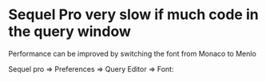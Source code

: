 # Sequel Pro very slow if much code in the query window

Performance can be improved by switching the font from Monaco to Menlo

Sequel pro => Preferences => Query Editor => Font: 

